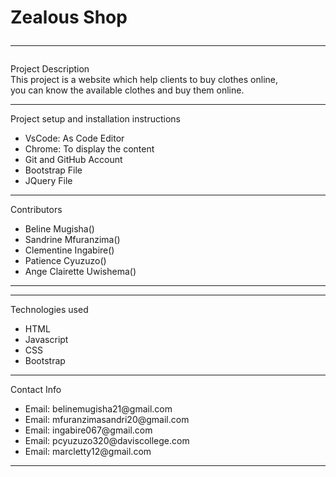 # Zealous Shop <hr>
 Project Description<br>
This project is a website which help clients to buy clothes online,<br>
you can know the available clothes and buy them online.<br>

<hr>
 Project setup and installation instructions
<ul>
   <li>VsCode:  As Code Editor</li>
    <li>Chrome: To display the content</li>
     <li> Git and GitHub Account</li>
      <li>Bootstrap File</li>
      <li>JQuery File</li>
</ul>

<hr>
Contributors
<ul>
   <li>Beline Mugisha()</li>
    <li>Sandrine Mfuranzima()</li>
     <li>Clementine Ingabire()</li>
      <li>Patience Cyuzuzo()</li>
       <li>Ange Clairette Uwishema()</li>
     
</ul>
<hr>

<hr>
 Technologies used
<ul>
   <li>HTML</li>
    <li>Javascript</li>
     <li>CSS</li>
      <li>Bootstrap</li>
     
</ul>
<hr>

 Contact Info
 <ul>
   <li>Email: belinemugisha21@gmail.com</li>
    <li>Email: mfuranzimasandri20@gmail.com </li>
     <li>Email: ingabire067@gmail.com</li>
      <li>Email: pcyuzuzo320@daviscollege.com </li>
       <li>Email: marcletty12@gmail.com</li>
     
</ul>

<hr>





